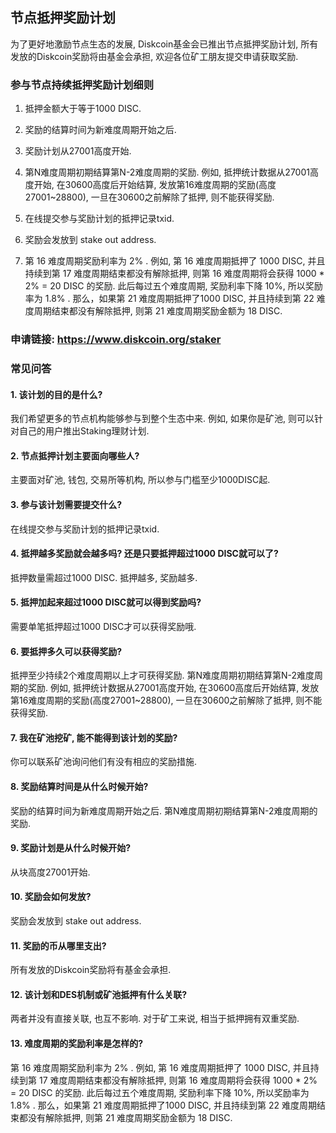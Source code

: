 ## **节点抵押奖励计划**

为了更好地激励节点生态的发展, Diskcoin基金会已推出节点抵押奖励计划, 所有发放的Diskcoin奖励将由基金会承担, 欢迎各位矿工朋友提交申请获取奖励.

### **参与节点持续抵押奖励计划细则**

1. 抵押金额大于等于1000 DISC.

2. 奖励的结算时间为新难度周期开始之后.

3. 奖励计划从27001高度开始.

4. 第N难度周期初期结算第N-2难度周期的奖励. 例如, 抵押统计数据从27001高度开始, 在30600高度后开始结算, 发放第16难度周期的奖励(高度27001~28800), 一旦在30600之前解除了抵押, 则不能获得奖励.

5. 在线提交参与奖励计划的抵押记录txid.

6. 奖励会发放到 stake out address.

7. 第 16 难度周期奖励利率为 2% . 例如, 第 16 难度周期抵押了 1000 DISC, 并且持续到第 17 难度周期结束都没有解除抵押, 则第 16 难度周期将会获得 1000 * 2% = 20 DISC 的奖励. 
此后每过五个难度周期, 奖励利率下降 10%, 所以奖励率为 1.8% . 那么，如果第 21 难度周期抵押了1000 DISC, 并且持续到第 22 难度周期结束都没有解除抵押, 则第 21 难度周期奖励金额为 18 DISC.

### **申请链接:** <https://www.diskcoin.org/staker>

### **常见问答**

#### 1. 该计划的目的是什么?

我们希望更多的节点机构能够参与到整个生态中来. 例如, 如果你是矿池, 则可以针对自己的用户推出Staking理财计划.

#### 2. 节点抵押计划主要面向哪些人?

主要面对矿池, 钱包, 交易所等机构, 所以参与门槛至少1000DISC起.

#### 3. 参与该计划需要提交什么?

在线提交参与奖励计划的抵押记录txid. 

#### 4. 抵押越多奖励就会越多吗? 还是只要抵押超过1000 DISC就可以了?

抵押数量需超过1000 DISC. 抵押越多, 奖励越多.

#### 5. 抵押加起来超过1000 DISC就可以得到奖励吗?

需要单笔抵押超过1000 DISC才可以获得奖励哦.

#### 6. 要抵押多久可以获得奖励?

抵押至少持续2个难度周期以上才可获得奖励. 第N难度周期初期结算第N-2难度周期的奖励. 例如, 抵押统计数据从27001高度开始, 在30600高度后开始结算, 发放第16难度周期的奖励(高度27001~28800), 一旦在30600之前解除了抵押, 则不能获得奖励.

#### 7. 我在矿池挖矿, 能不能得到该计划的奖励?

你可以联系矿池询问他们有没有相应的奖励措施.

#### 8. 奖励结算时间是从什么时候开始?

奖励的结算时间为新难度周期开始之后. 第N难度周期初期结算第N-2难度周期的奖励.

#### 9. 奖励计划是从什么时候开始?

从块高度27001开始.

#### 10. 奖励会如何发放?

奖励会发放到 stake out address.

#### 11. 奖励的币从哪里支出?

所有发放的Diskcoin奖励将有基金会承担.

#### 12. 该计划和DES机制或矿池抵押有什么关联?

两者并没有直接关联, 也互不影响. 对于矿工来说, 相当于抵押拥有双重奖励.

#### 13. 难度周期的奖励利率是怎样的?

第 16 难度周期奖励利率为 2% . 例如, 第 16 难度周期抵押了 1000 DISC, 并且持续到第 17 难度周期结束都没有解除抵押, 则第 16 难度周期将会获得 1000 * 2% = 20 DISC 的奖励. 
此后每过五个难度周期, 奖励利率下降 10%, 所以奖励率为 1.8% . 那么，如果第 21 难度周期抵押了1000 DISC, 并且持续到第 22 难度周期结束都没有解除抵押, 则第 21 难度周期奖励金额为 18 DISC.
